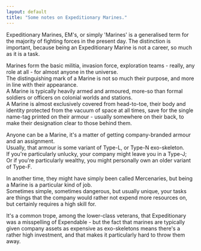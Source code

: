 ```yaml
---
layout: default
title: "Some notes on Expeditionary Marines."
---
```

Expeditionary Marines, EM's, or simply 'Marines' is a generalised term for the majority of fighting forces in the present day. The distinction is important, because being an Expeditionary Marine is not a career, so much as it is a task.

Marines form the basic militia, invasion force, exploration teams - really, any role at all - for almost anyone in the universe.  
The distinguishing mark of a Marine is not so much their purpose, and more in line with their appearance.  
A Marine is typically heavily armed and armoured, more-so than formal soldiers or officers on colonial worlds and stations.  
A Marine is almost exclusively covered from head-to-toe, their body and identity protected from the vacuum of space at all times, save for the single name-tag printed on their armour - usually somewhere on their back, to make their designation clear to those behind them.

Anyone can be a Marine, it's a matter of getting company-branded armour and an assignment.  
Usually, that armour is some variant of Type-L, or Type-N exo-skeleton.  
If you're particularly unlucky, your company might leave you in a Type-J;  
Or if you're particularly wealthy, you might personally own an older variant of Type-F.

In another time, they might have simply been called Mercenaries, but being a Marine is a particular kind of job.  
Sometimes simple, sometimes dangerous, but usually unique, your tasks are things that the company would rather not expend more resources on, but certainly requires a high skill for.

It's a common trope, among the lower-class veterans, that Expeditionary was a misspelling of Expendable - but the fact that marines are typically given company assets as expensive as exo-skeletons means there's a rather high investment, and that makes it particularly hard to throw them away.
